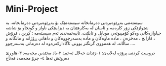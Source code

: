 # Mini-Project
سیستەمی بەڕێوەبردنی دەرمانخانە 
سیستەمێک بۆ بەڕێوەبردنی دەرمانخانە، بە شێوازێکی زۆر کارەمە و ئاسان لە بەکارهێنان بە دیزاینێکی ناواز و گونجاو بۆ شاشە جیاوازەکانی وەکو کۆمپیوتەر، موبایل و تابلێت.
تایبەتمەندی ئەم سیستەمە :
کڕین ، فرۆش ، قازانج ، مەخزەن ، مادە ماوەکان و مادە بەسەرچووەکان و داهاتی ڕۆژانە و مانگانە و ساڵانە.
لە هەمووی گرنگتر بوونی ئاگادارکەرەوە لە دەرمانی بەسەرچوو ....

دروست کردنی پرۆژە لەلایەن:
١-زێدان جەلال ئەحمد
٢-یاد محێدین محەمەد
٣-هاوڕێ دەروێش تەها
٤- چرۆ محەمەد فەتاح
